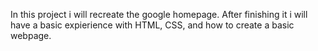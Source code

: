 In this project i will recreate the google homepage.
After finishing it i will have a basic expierience with HTML, CSS, and how to create a basic webpage.